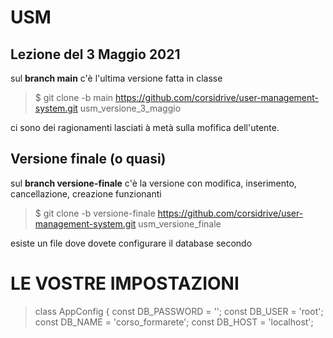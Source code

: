 # USM


## Lezione del 3 Maggio 2021
sul **branch main** c'è l'ultima versione fatta in classe

> $ git clone -b main https://github.com/corsidrive/user-management-system.git usm_versione_3_maggio

ci sono dei ragionamenti lasciati à metà sulla mofifica dell'utente.


## Versione finale (o quasi)

sul **branch versione-finale** c'è la versione con modifica, inserimento, cancellazione, creazione funzionanti

> $ git clone -b versione-finale https://github.com/corsidrive/user-management-system.git usm_versione_finale

esiste un file dove dovete configurare il database secondo 

# LE VOSTRE IMPOSTAZIONI 

> class AppConfig {
> const DB_PASSWORD = '';
> const DB_USER = 'root';
> const DB_NAME = 'corso_formarete';
> const DB_HOST = 'localhost';

